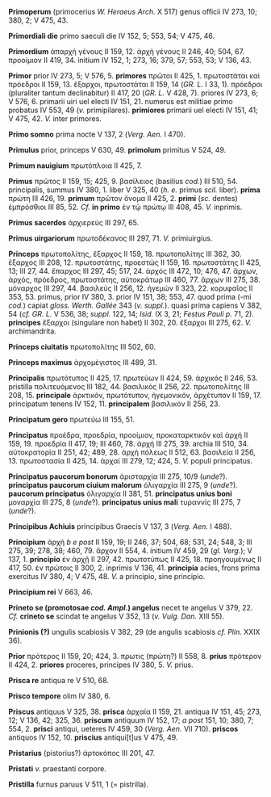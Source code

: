 **Primoperum** (primocerius *W. Heraeus Arch.* X 517) genus officii IV
273, 10; 380, 2; V 475, 43.

**Primordiali die** primo saeculi die IV 152, 5; 553, 54; V 475, 46.

**Primordium** ἀπαρχὴ γένους II 159, 12. ἀρχὴ γένους II 246, 40; 504,
67. προοίμιον II 419, 34. initium IV 152, 1; 273, 16; 379, 57; 553, 53;
V 136, 43.

**Primor** prior IV 273, 5; V 576, 5. **primores** πρῶτοι II 425, 1.
πρωτοστάται καὶ πρόεδροι II 159, 13. ἔξαρχοι, πρωτοστάται II 159, 14
(*GR. L.* I 33, 1). πρόεδροι (pluraliter tantum declinabitur) II 417, 20
(*GR. L.* V 428, 7). priores IV 273, 6; V 576, 6. primarii uiri uel
electi IV 151, 21. numerus est militiae primo probatus IV 553, 49 (*v.*
primipilares). **primiores** primarii uel electi IV 151, 41; V 475, 42.
*V.* inter primores.

**Primo somno** prima nocte V 137, 2 (*Verg. Aen.* I 470).

**Primulus** prior, princeps V 630, 49. **primolum** primitus V 524, 49.

**Primum nauigium** πρωτόπλοια II 425, 7.

**Primus** πρῶτος II 159, 15; 425, 9. βασίλειος (basilius *cod.*) III 510,
54. principalis, summus IV 380, 1. liber V 325, 40 (*h. e.* primus *scil.*
liber). **prima** πρώτη III 426, 19. **primum** πρῶτον ὄνομα II 425, 2.
**primi** (*sc.* dentes) ἐμπρόσθιοι III 85, 52. *Cf.* **in primo** ἐν τῷ
πρώτῳ III 408, 45. *V.* inprimis.

**Primus sacerdos** ἀρχιερεύς III 297, 65.

**Primus uirgariorum** πρωτοδέκανος III 297, 71. *V.* primiuirgius.

**Princeps** πρωτοπολίτης, ἔξαρχος II 159, 18. πρωτοπολίτης III 362, 30.
ἔξαρχος III 208, 12. πρωτοστάτης, προεστώς II 159, 16. πρωτοστάτης II
425, 13; III 27, 44. ἔπαρχος III 297, 45; 517, 24. ἀρχός III 472, 10;
476, 47. ἄρχων, ἀρχός, πρόεδρος, πρωτοστάτης, αὐτοκράτωρ III 460, 77.
ἄρχων III 275, 38. μόναρχος III 297, 44. βασιλεύς II 256, 12. ἡγεμών II
323, 22. κορυφαῖος II 353, 53. primus, prior IV 380, 3. prior IV 151,
38; 553, 47. quod prima (-mi *cod.*) capiat *gloss. Werth. Gallée* 343
(*v. suppl.*). quasi prima capiens V 382, 54 (*cf. GR. L.* V 536,
38; *suppl.* 122, 14; *Isid.* IX 3, 21; *Festus Pauli p.* 71, 2).
**principes** ἔξαρχοι (singulare non habet) II 302, 20. ἔξαρχοι III 275,
62. *V.* archimandrita.

**Princeps ciuitatis** πρωτοπολίτης III 502, 60.

**Princeps maximus** ἀρχομέγιστος III 489, 31.

**Principalis** πρωτότυπος II 425, 17. πρωτεύων II 424, 59. ἀρχικός II
246, 53. pristilla πολιτευόμενος III 182, 44. βασιλικός II 256, 22.
πρωτοπολίτης III 208, 15. **principale** ἀρκτικόν, πρωτότυπον,
ἡγεμονικόν, ἀρχέτυπον II 159, 17. principatum tenens IV 152, 11.
**principalem** βασιλικόν II 256, 23.

**Principatum gero** πρωτεύω III 155, 51.

**Principatus** προέδρα, προεδρία, προοίμιον, προκαταρκτικόν καὶ ἀρχή II
159, 19. προεδρία II 417, 19; III 460, 78. ἀρχή III 275, 39. archia III
510, 34. αὐτοκρατορία II 251, 42; 489, 28. ἀρχὴ πόλεως II 512, 63.
βασιλεία II 256, 13. πρωτοστασία II 425, 14. ἀρχαί III 279, 12; 424, 5.
*V.* populi principatus.

**Principatus paucorum bonorum** ἀρισταρχία III 275, 10/9 (*unde*?).
**principatus paucorum ciuium malorum** ὀλιγαρχία III 275, 9 (*unde*?).
**paucorum principatus** ὀλιγαρχία II 381, 51. **principatus unius
boni** μοναρχία III 275, 8 (*unde*?). **principatus unius mali**
τυραννίς III 275, 7 (*unde*?).

**Principibus Achiuis** principibus Graecis V 137, 3 (*Verg. Aen.* I
488).

**Principium** ἀρχή *b e post* II 159, 19; II 246, 37; 504, 68; 531, 24;
548, 3; III 275, 39; 278, 38; 460, 79. ἄρχον II 554, 4. initium IV 459,
29 (*gl. Verg.*); V 137, 1. **principio** ἐν ἀρχῇ II 297, 42.
πρωτοτύπως II 425, 18. προηγουμένως II 417, 50. ἐν πρώτοις II 300, 2.
inprimis V 136, 41. **principia** acies, frons prima exercitus IV 380,
4; V 475, 48. *V.* a principio, sine principio.

**Principium rei** V 663, 46.

**Prineto se (promotosae *cod. Ampl.*) angelus** necet te angelus V
379, 22. *Cf.* **crineto se** scindat te angelus V 352, 13 (*v. Vulg.
Dan.* XIII 55).

**Prinionis (?)** ungulis scabiosis V 382, 29 (de angulis scabiosis *cf.
Plin.* XXIX 36).

**Prior** πρότερος II 159, 20; 424, 3. πρωτις (πρώτη?) II 558, 8.
**prius** πρότερον II 424, 2. **priores** proceres, principes IV 380, 5.
*V.* prius.

**Prisca re** antiqua re V 510, 68.

**Prisco tempore** olim IV 380, 6.

**Priscus** antiquus V 325, 38. **prisca** ἀρχαία II 159, 21. antiqua IV
151, 45; 273, 12; V 136, 42; 325, 36. **priscum** antiquum IV 152, 17;
*a post* 151, 10; 380, 7; 554, 2. **prisci** antiqui, ueteres IV 459, 30
(*Verg. Aen.* VII 710). **priscos** antiquos IV 152, 10. **priscius**
antiqui\[t\]us V 475, 49.

**Pristarius** (pistorius?) ἀρτοκόπος III 201, 47.

**Pristati** *v.* praestanti corpore.

**Pristilla** furnus paruus V 511, 1 (= pistrilla).
